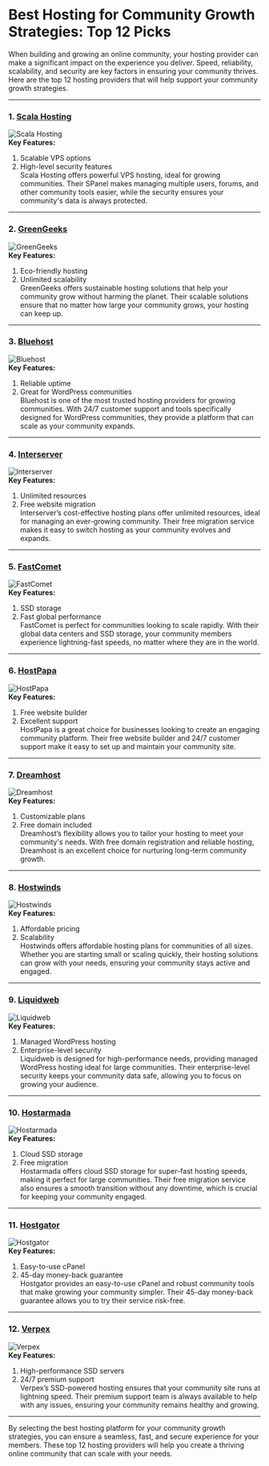 # Best Hosting for Community Growth Strategies: Top 12 Picks

When building and growing an online community, your hosting provider can make a significant impact on the experience you deliver. Speed, reliability, scalability, and security are key factors in ensuring your community thrives. Here are the top 12 hosting providers that will help support your community growth strategies.

---

### 1. [Scala Hosting](https://snipitx.com/scala-jy)  
![Scala Hosting](https://i.imgur.com/uJ5JIK3.png "Scala Web Hosting")  
**Key Features:**
1. Scalable VPS options  
2. High-level security features  
Scala Hosting offers powerful VPS hosting, ideal for growing communities. Their SPanel makes managing multiple users, forums, and other community tools easier, while the security ensures your community's data is always protected.

---

### 2. [GreenGeeks](https://snipitx.com/greengeeks-jy)  
![GreenGeeks](https://i.imgur.com/eEwuntu.jpg "GreenGeeks Hosting")  
**Key Features:**
1. Eco-friendly hosting  
2. Unlimited scalability  
GreenGeeks offers sustainable hosting solutions that help your community grow without harming the planet. Their scalable solutions ensure that no matter how large your community grows, your hosting can keep up.

---

### 3. [Bluehost](https://snipitx.com/bluehost-jy)  
![Bluehost](https://i.imgur.com/PasFF9E.jpeg "Bluehost Hosting")  
**Key Features:**
1. Reliable uptime  
2. Great for WordPress communities  
Bluehost is one of the most trusted hosting providers for growing communities. With 24/7 customer support and tools specifically designed for WordPress communities, they provide a platform that can scale as your community expands.

---

### 4. [Interserver](https://snipitx.com/interserver-jy)  
![Interserver](https://i.imgur.com/OM5dOEW.jpeg "Interserver Hosting")  
**Key Features:**
1. Unlimited resources  
2. Free website migration  
Interserver’s cost-effective hosting plans offer unlimited resources, ideal for managing an ever-growing community. Their free migration service makes it easy to switch hosting as your community evolves and expands.

---

### 5. [FastComet](https://snipitx.com/fastcomet-jy)  
![FastComet](https://i.imgur.com/7qgXuWp.png "FastComet Hosting")  
**Key Features:**
1. SSD storage  
2. Fast global performance  
FastComet is perfect for communities looking to scale rapidly. With their global data centers and SSD storage, your community members experience lightning-fast speeds, no matter where they are in the world.

---

### 6. [HostPapa](https://snipitx.com/hostpapa-jy)  
![HostPapa](https://i.imgur.com/ouDTkvl.jpeg "HostPapa Hosting")  
**Key Features:**
1. Free website builder  
2. Excellent support  
HostPapa is a great choice for businesses looking to create an engaging community platform. Their free website builder and 24/7 customer support make it easy to set up and maintain your community site.

---

### 7. [Dreamhost](https://snipitx.com/dreamhost-jy)  
![Dreamhost](https://i.imgur.com/rXIg8ip.jpeg "Dreamhost Hosting")  
**Key Features:**
1. Customizable plans  
2. Free domain included  
Dreamhost’s flexibility allows you to tailor your hosting to meet your community's needs. With free domain registration and reliable hosting, Dreamhost is an excellent choice for nurturing long-term community growth.

---

### 8. [Hostwinds](https://snipitx.com/hostwinds-jy)  
![Hostwinds](https://i.imgur.com/53aSNXx.jpeg "Hostwinds Hosting")  
**Key Features:**
1. Affordable pricing  
2. Scalability  
Hostwinds offers affordable hosting plans for communities of all sizes. Whether you are starting small or scaling quickly, their hosting solutions can grow with your needs, ensuring your community stays active and engaged.

---

### 9. [Liquidweb](https://snipitx.com/liquidweb-jy)  
![Liquidweb](https://i.imgur.com/4IvT9SC.jpeg "Liquidweb Hosting")  
**Key Features:**
1. Managed WordPress hosting  
2. Enterprise-level security  
Liquidweb is designed for high-performance needs, providing managed WordPress hosting ideal for large communities. Their enterprise-level security keeps your community data safe, allowing you to focus on growing your audience.

---

### 10. [Hostarmada](https://snipitx.com/hostarmada-jy)  
![Hostarmada](https://i.imgur.com/KFbdf3o.jpeg "Hostarmada Hosting")  
**Key Features:**
1. Cloud SSD storage  
2. Free migration  
Hostarmada offers cloud SSD storage for super-fast hosting speeds, making it perfect for large communities. Their free migration service also ensures a smooth transition without any downtime, which is crucial for keeping your community engaged.

---

### 11. [Hostgator](https://snipitx.com/hostgator-jy)  
![Hostgator](https://i.imgur.com/BcVkH57.jpeg "Hostgator Hosting")  
**Key Features:**
1. Easy-to-use cPanel  
2. 45-day money-back guarantee  
Hostgator provides an easy-to-use cPanel and robust community tools that make growing your community simpler. Their 45-day money-back guarantee allows you to try their service risk-free.

---

### 12. [Verpex](https://snipitx.com/verpex-jy)  
![Verpex](https://i.imgur.com/6x5LhiS.jpeg "Verpex Hosting")  
**Key Features:**
1. High-performance SSD servers  
2. 24/7 premium support  
Verpex’s SSD-powered hosting ensures that your community site runs at lightning speed. Their premium support team is always available to help with any issues, ensuring your community remains healthy and growing.

---

By selecting the best hosting platform for your community growth strategies, you can ensure a seamless, fast, and secure experience for your members. These top 12 hosting providers will help you create a thriving online community that can scale with your needs.
